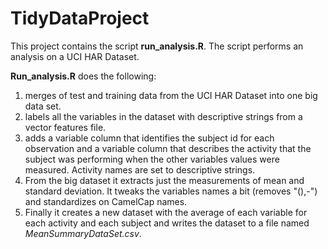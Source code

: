# TidyDataProject

This project contains the script **run_analysis.R**. The script performs an analysis on a 
UCI HAR Dataset. 

**Run_analysis.R** does the following:
1.  merges of test and training data from the UCI HAR Dataset into one big data set.  
2.  labels all the variables in the dataset with descriptive strings from a vector features file. 
3.  adds a variable column that identifies the subject id for each observation and a variable column that describes the activity that the subject was performing when the other variables values were measured. Activity names are set to descriptive strings.
4. From the big dataset it extracts just the measurements of mean and standard deviation. It tweaks the variables names a bit (removes "(),-") and standardizes on CamelCap names. 
5. Finally it creates a new dataset with the average of each variable for each activity and each subject and writes the dataset to a file named *MeanSummaryDataSet.csv*.

